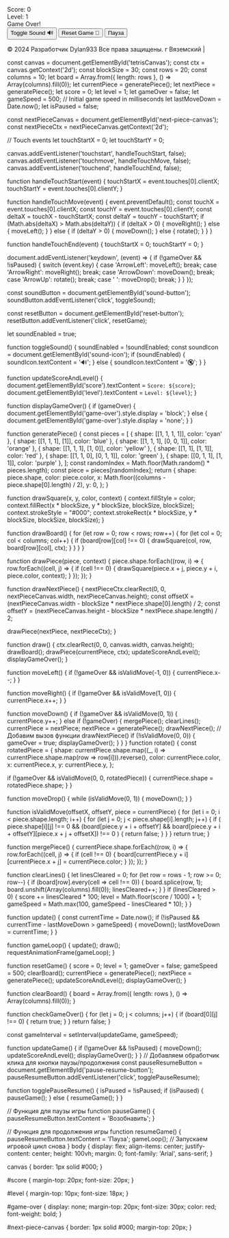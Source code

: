 <head>
  <meta charset="UTF-8">
  <meta name="viewport" content="width=device-width, initial-scale=1.0">
  <title>Tetris</title>
  <link rel="stylesheet" href="styles.css">
</head>
<body>
  <canvas id="tetrisCanvas" width="300" height="600"></canvas>
  <div id="score">Score: 0</div>
  <div id="level">Level: 1</div>
  <div id="game-over">Game Over!</div>
  <canvas id="next-piece-canvas" width="100" height="100"></canvas>
  <button id="sound-button">Toggle Sound 🔊</button>
  <button id="reset-button">Reset Game 🔄</button>
  <button id="pause-resume-button">Пауза</button>                                      
  <script src="tetris.js"></script>
<p>&copy; 2024 Разработчик  Dylan933 Все права защищены.  г Вяземский | <span id="companyLink"></span></p>
const canvas = document.getElementById('tetrisCanvas');
const ctx = canvas.getContext('2d');
const blockSize = 30;
const rows = 20;
const columns = 10;
let board = Array.from({ length: rows }, () => Array(columns).fill(0));
let currentPiece = generatePiece();
let nextPiece = generatePiece();
let score = 0;
let level = 1;
let gameOver = false;
let gameSpeed = 500; // Initial game speed in milliseconds
let lastMoveDown = Date.now();
let isPaused = false;

const nextPieceCanvas = document.getElementById('next-piece-canvas');
const nextPieceCtx = nextPieceCanvas.getContext('2d');

// Touch events
let touchStartX = 0;
let touchStartY = 0;

canvas.addEventListener('touchstart', handleTouchStart, false);
canvas.addEventListener('touchmove', handleTouchMove, false);
canvas.addEventListener('touchend', handleTouchEnd, false);

function handleTouchStart(event) {
  touchStartX = event.touches[0].clientX;
  touchStartY = event.touches[0].clientY;
}

function handleTouchMove(event) {
  event.preventDefault();
  const touchX = event.touches[0].clientX;
  const touchY = event.touches[0].clientY;
  const deltaX = touchX - touchStartX;
  const deltaY = touchY - touchStartY;
  if (Math.abs(deltaX) > Math.abs(deltaY)) {
    if (deltaX > 0) {
      moveRight();
    } else {
      moveLeft();
    }
  } else {
    if (deltaY > 0) {
      moveDown();
    } else {
      rotate();
    }
  }
}

function handleTouchEnd(event) {
  touchStartX = 0;
  touchStartY = 0;
}

document.addEventListener('keydown', (event) => {
  if (!gameOver && !isPaused) {
    switch (event.key) {
      case 'ArrowLeft':
        moveLeft();
        break;
      case 'ArrowRight':
        moveRight();
        break;
      case 'ArrowDown':
        moveDown();
        break;
      case 'ArrowUp':
        rotate();
        break;
      case ' ':
        moveDrop();
        break;
    }
  }
});

const soundButton = document.getElementById('sound-button');
soundButton.addEventListener('click', toggleSound);

const resetButton = document.getElementById('reset-button');
resetButton.addEventListener('click', resetGame);

let soundEnabled = true;

function toggleSound() {
  soundEnabled = !soundEnabled;
  const soundIcon = document.getElementById('sound-icon');
  if (soundEnabled) {
    soundIcon.textContent = '🔊';
  } else {
    soundIcon.textContent = '🔇';
  }
}

function updateScoreAndLevel() {
  document.getElementById('score').textContent = `Score: ${score}`;
  document.getElementById('level').textContent = `Level: ${level}`;
}

function displayGameOver() {
  if (gameOver) {
    document.getElementById('game-over').style.display = 'block';
  } else {
    document.getElementById('game-over').style.display = 'none';
  }
}

function generatePiece() {
  const pieces = [
    { shape: [[1, 1, 1, 1]], color: 'cyan' },
    { shape: [[1, 1, 1], [1]], color: 'blue' },
    { shape: [[1, 1, 1], [0, 0, 1]], color: 'orange' },
    { shape: [[1, 1, 1], [1, 0]], color: 'yellow' },
    { shape: [[1, 1], [1, 1]], color: 'red' },
    { shape: [[1, 1, 0], [0, 1, 1]], color: 'green' },
    { shape: [[0, 1, 1], [1, 1]], color: 'purple' },
  ];
  const randomIndex = Math.floor(Math.random() * pieces.length);
  const piece = pieces[randomIndex];
  return {
    shape: piece.shape,
    color: piece.color,
    x: Math.floor((columns - piece.shape[0].length) / 2),
    y: 0,
  };
}

function drawSquare(x, y, color, context) {
  context.fillStyle = color;
  context.fillRect(x * blockSize, y * blockSize, blockSize, blockSize);
  context.strokeStyle = "#000";
  context.strokeRect(x * blockSize, y * blockSize, blockSize, blockSize);
}

function drawBoard() {
  for (let row = 0; row < rows; row++) {
    for (let col = 0; col < columns; col++) {
      if (board[row][col] !== 0) {
        drawSquare(col, row, board[row][col], ctx);
      }
    }
  }
}

function drawPiece(piece, context) {
  piece.shape.forEach((row, i) => {
    row.forEach((cell, j) => {
      if (cell !== 0) {
        drawSquare(piece.x + j, piece.y + i, piece.color, context);
      }
    });
  });
}

function drawNextPiece() {
  nextPieceCtx.clearRect(0, 0, nextPieceCanvas.width, nextPieceCanvas.height);
  const offsetX = (nextPieceCanvas.width - blockSize * nextPiece.shape[0].length) / 2;
  const offsetY = (nextPieceCanvas.height - blockSize * nextPiece.shape.length) / 2;

  drawPiece(nextPiece, nextPieceCtx);
}

function draw() {
  ctx.clearRect(0, 0, canvas.width, canvas.height);
  drawBoard();
  drawPiece(currentPiece, ctx);
  updateScoreAndLevel();
  displayGameOver();
}

function moveLeft() {
  if (!gameOver && isValidMove(-1, 0)) {
    currentPiece.x--;
  }
}

function moveRight() {
  if (!gameOver && isValidMove(1, 0)) {
    currentPiece.x++;
  }
}

function moveDown() {
  if (!gameOver && isValidMove(0, 1)) {
    currentPiece.y++;
  } else if (!gameOver) {
    mergePiece();
    clearLines();
    currentPiece = nextPiece;
    nextPiece = generatePiece();
    drawNextPiece(); // Добавим вызов функции drawNextPiece()
    if (!isValidMove(0, 0)) {
      gameOver = true;
      displayGameOver();
    }
  }
}
function rotate() {
  const rotatedPiece = {
    shape: currentPiece.shape.map((_, i) => currentPiece.shape.map(row => row[i])).reverse(),
    color: currentPiece.color,
    x: currentPiece.x,
    y: currentPiece.y,
  };

  if (!gameOver && isValidMove(0, 0, rotatedPiece)) {
    currentPiece.shape = rotatedPiece.shape;
  }
}

function moveDrop() {
  while (isValidMove(0, 1)) {
    moveDown();
  }
}

function isValidMove(offsetX, offsetY, piece = currentPiece) {
  for (let i = 0; i < piece.shape.length; i++) {
    for (let j = 0; j < piece.shape[i].length; j++) {
      if (
        piece.shape[i][j] !== 0 &&
        (board[piece.y + i + offsetY] && board[piece.y + i + offsetY][piece.x + j + offsetX]) !== 0
      ) {
        return false;
      }
    }
  }
  return true;
}

function mergePiece() {
  currentPiece.shape.forEach((row, i) => {
    row.forEach((cell, j) => {
      if (cell !== 0) {
        board[currentPiece.y + i][currentPiece.x + j] = currentPiece.color;
      }
    });
  });
}

function clearLines() {
  let linesCleared = 0;
  for (let row = rows - 1; row >= 0; row--) {
    if (board[row].every(cell => cell !== 0)) {
      board.splice(row, 1);
      board.unshift(Array(columns).fill(0));
      linesCleared++;
    }
  }
  if (linesCleared > 0) {
    score += linesCleared * 100;
    level = Math.floor(score / 1000) + 1;
    gameSpeed = Math.max(100, gameSpeed - linesCleared * 10);
  }
}

function update() {
  const currentTime = Date.now();
  if (!isPaused && currentTime - lastMoveDown > gameSpeed) {
    moveDown();
    lastMoveDown = currentTime;
  }
}

function gameLoop() {
  update();
  draw();
  requestAnimationFrame(gameLoop);
}

function resetGame() {
  score = 0;
  level = 1;
  gameOver = false;
  gameSpeed = 500;
  clearBoard();
  currentPiece = generatePiece();
  nextPiece = generatePiece();
  updateScoreAndLevel();
  displayGameOver();
}

function clearBoard() {
  board = Array.from({ length: rows }, () => Array(columns).fill(0));
}

function checkGameOver() {
  for (let j = 0; j < columns; j++) {
    if (board[0][j] !== 0) {
      return true;
    }
  }
  return false;
}

const gameInterval = setInterval(updateGame, gameSpeed);

function updateGame() {
  if (!gameOver && !isPaused) {
    moveDown();
    updateScoreAndLevel();
    displayGameOver();
  }
}
// Добавляем обработчик клика для кнопки паузы/продолжения
const pauseResumeButton = document.getElementById('pause-resume-button');
pauseResumeButton.addEventListener('click', togglePauseResume);

function togglePauseResume() {
  isPaused = !isPaused;
  if (isPaused) {
    pauseGame();
  } else {
    resumeGame();
  }
}

// Функция для паузы игры
function pauseGame() {
  pauseResumeButton.textContent = 'Возобнавить';
}

// Функция для продолжения игры
function resumeGame() {
  pauseResumeButton.textContent = 'Пауза';
  gameLoop(); // Запускаем игровой цикл снова
}
body {
  display: flex;
  align-items: center;
  justify-content: center;
  height: 100vh;
  margin: 0;
  font-family: 'Arial', sans-serif;
}

canvas {
  border: 1px solid #000;
}

#score {
  margin-top: 20px;
  font-size: 20px;
}

#level {
  margin-top: 10px;
  font-size: 18px;
}

#game-over {
  display: none;
  margin-top: 20px;
  font-size: 30px;
  color: red;
  font-weight: bold;
}

#next-piece-canvas {
  border: 1px solid #000;
  margin-top: 20px;
}
